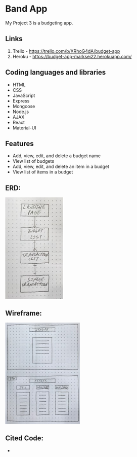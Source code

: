 # Band App
My Project 3 is a budgeting app. 

## Links

1. Trello - https://trello.com/b/XRhoG4dA/budget-app
1. Heroku - https://budget-app-marksei22.herokuapp.com/ 

## Coding languages and libraries

* HTML
* CSS
* JavaScript
* Express
* Mongoose
* Node.js
* AJAX
* React
* Material-UI

## Features

* Add, view, edit, and delete a budget name
* View list of budgets
* Add, view, edit, and delete an item in a budget
* View list of items in a budget

## ERD:
![erd](images/proj3erd.jpg)

## Wireframe:
![erd](images/proj3wireframe.jpg)

## Cited Code:
* 

